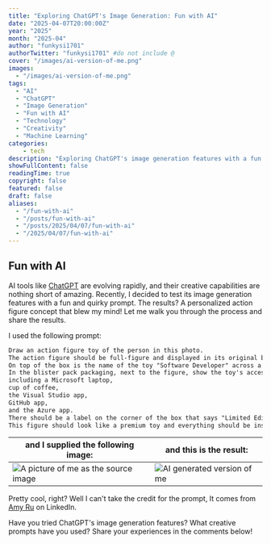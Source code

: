 ```yaml
---
title: "Exploring ChatGPT's Image Generation: Fun with AI"
date: "2025-04-07T20:00:00Z"
year: "2025"
month: "2025-04"
author: "funkysi1701"
authorTwitter: "funkysi1701" #do not include @
cover: "/images/ai-version-of-me.png"
images:
  - "/images/ai-version-of-me.png"
tags:
  - "AI"
  - "ChatGPT"
  - "Image Generation"
  - "Fun with AI"
  - "Technology"
  - "Creativity"
  - "Machine Learning"
categories:
    - tech
description: "Exploring ChatGPT's image generation features with a fun action figure prompt and creative results. Check out the AI-generated version of me!"
showFullContent: false
readingTime: true
copyright: false
featured: false
draft: false
aliases:
  - "/fun-with-ai"
  - "/posts/fun-with-ai"
  - "/posts/2025/04/07/fun-with-ai"
  - "/2025/04/07/fun-with-ai"
---
```

## Fun with AI

AI tools like [ChatGPT](https://chatgpt.com/) are evolving rapidly, and their creative capabilities are nothing short of amazing. Recently, I decided to test its image generation features with a fun and quirky prompt. The results? A personalized action figure concept that blew my mind! Let me walk you through the process and share the results.

I used the following prompt:

```txt
Draw an action figure toy of the person in this photo. 
The action figure should be full-figure and displayed in its original blister pack packaging. 
On top of the box is the name of the toy "Software Developer" across a single line of text. 
In the blister pack packaging, next to the figure, show the toy's accessories, 
including a Microsoft laptop, 
cup of coffee, 
the Visual Studio app, 
GitHub app, 
and the Azure app. 
There should be a label on the corner of the box that says "Limited Edition". 
This figure should look like a premium toy and everything should be inside the plastic!
```

| and I supplied the following image: | and this is the result: |
| --- | --- |
| ![A picture of me as the source image](/images/ndc-simon.jpg?width=300px) | ![AI generated version of me](/images/ai-version-of-me.png?width=300px) |

Pretty cool, right? Well I can't take the credit for the prompt, It comes from [Amy Ru](https://www.linkedin.com/posts/amyru_out-of-all-the-chatgpt-image-generation-capabilities-activity-7312549043610521601-BPqJ?utm_source=share&utm_medium=member_desktop&rcm=ACoAAAOBLj4B-Ls737kwBrHA1oRvkACb_CoRCQw2X0v1gk7q4r3w8Q9x5a6b0h4j2c1nqZz7g&lipi=urn%3Ali%3Apage%3Ad_flagship3_profile_view_base_post_primary%3B5JdYtG6mQeKx%2FfWl8V9jNQ%3D%3D) on LinkedIn.

Have you tried ChatGPT's image generation features? What creative prompts have you used? Share your experiences in the comments below!